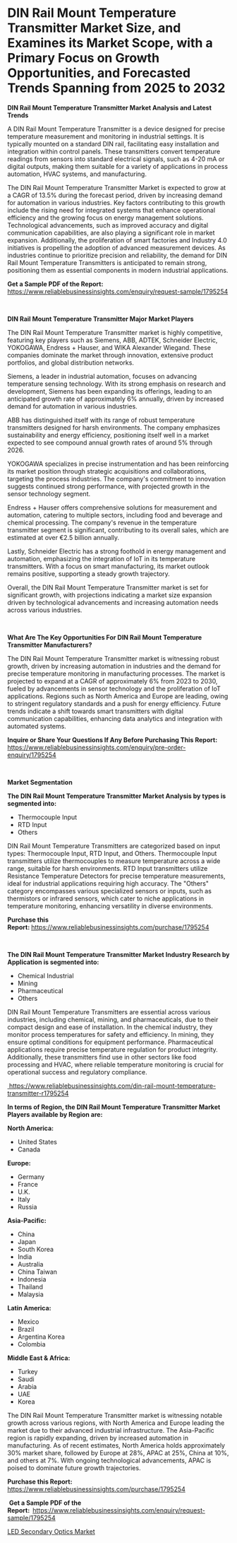 <p><h1>DIN Rail Mount Temperature Transmitter Market Size, and Examines its Market Scope, with a Primary Focus on Growth Opportunities, and Forecasted Trends Spanning from 2025 to 2032</h1></p><p><strong>DIN Rail Mount Temperature Transmitter Market Analysis and Latest Trends</strong></p>
<p><p>A DIN Rail Mount Temperature Transmitter is a device designed for precise temperature measurement and monitoring in industrial settings. It is typically mounted on a standard DIN rail, facilitating easy installation and integration within control panels. These transmitters convert temperature readings from sensors into standard electrical signals, such as 4-20 mA or digital outputs, making them suitable for a variety of applications in process automation, HVAC systems, and manufacturing.</p><p>The DIN Rail Mount Temperature Transmitter Market is expected to grow at a CAGR of 13.5% during the forecast period, driven by increasing demand for automation in various industries. Key factors contributing to this growth include the rising need for integrated systems that enhance operational efficiency and the growing focus on energy management solutions. Technological advancements, such as improved accuracy and digital communication capabilities, are also playing a significant role in market expansion. Additionally, the proliferation of smart factories and Industry 4.0 initiatives is propelling the adoption of advanced measurement devices. As industries continue to prioritize precision and reliability, the demand for DIN Rail Mount Temperature Transmitters is anticipated to remain strong, positioning them as essential components in modern industrial applications.</p></p>
<p><strong>Get a Sample PDF of the Report:&nbsp;</strong> <a href="https://www.reliablebusinessinsights.com/enquiry/request-sample/1795254?utm_campaign=2330&utm_medium=2&utm_source=Github&utm_content=ia&utm_term=11022025&utm_id=din-rail-mount-temperature-transmitter">https://www.reliablebusinessinsights.com/enquiry/request-sample/1795254</a></p>
<p>&nbsp;</p>
<p><strong>DIN Rail Mount Temperature Transmitter Major Market Players</strong></p>
<p><p>The DIN Rail Mount Temperature Transmitter market is highly competitive, featuring key players such as Siemens, ABB, ADTEK, Schneider Electric, YOKOGAWA, Endress + Hauser, and WIKA Alexander Wiegand. These companies dominate the market through innovation, extensive product portfolios, and global distribution networks.</p><p>Siemens, a leader in industrial automation, focuses on advancing temperature sensing technology. With its strong emphasis on research and development, Siemens has been expanding its offerings, leading to an anticipated growth rate of approximately 6% annually, driven by increased demand for automation in various industries.</p><p>ABB has distinguished itself with its range of robust temperature transmitters designed for harsh environments. The company emphasizes sustainability and energy efficiency, positioning itself well in a market expected to see compound annual growth rates of around 5% through 2026.</p><p>YOKOGAWA specializes in precise instrumentation and has been reinforcing its market position through strategic acquisitions and collaborations, targeting the process industries. The company's commitment to innovation suggests continued strong performance, with projected growth in the sensor technology segment.</p><p>Endress + Hauser offers comprehensive solutions for measurement and automation, catering to multiple sectors, including food and beverage and chemical processing. The company's revenue in the temperature transmitter segment is significant, contributing to its overall sales, which are estimated at over €2.5 billion annually.</p><p>Lastly, Schneider Electric has a strong foothold in energy management and automation, emphasizing the integration of IoT in its temperature transmitters. With a focus on smart manufacturing, its market outlook remains positive, supporting a steady growth trajectory.</p><p>Overall, the DIN Rail Mount Temperature Transmitter market is set for significant growth, with projections indicating a market size expansion driven by technological advancements and increasing automation needs across various industries.</p></p>
<p>&nbsp;</p>
<p><strong>What Are The Key Opportunities For DIN Rail Mount Temperature Transmitter Manufacturers?</strong></p>
<p><p>The DIN Rail Mount Temperature Transmitter market is witnessing robust growth, driven by increasing automation in industries and the demand for precise temperature monitoring in manufacturing processes. The market is projected to expand at a CAGR of approximately 6% from 2023 to 2030, fueled by advancements in sensor technology and the proliferation of IoT applications. Regions such as North America and Europe are leading, owing to stringent regulatory standards and a push for energy efficiency. Future trends indicate a shift towards smart transmitters with digital communication capabilities, enhancing data analytics and integration with automated systems.</p></p>
<p><strong>Inquire or Share Your Questions If Any Before Purchasing This Report:</strong> <a href="https://www.reliablebusinessinsights.com/enquiry/pre-order-enquiry/1795254?utm_campaign=2330&utm_medium=2&utm_source=Github&utm_content=ia&utm_term=11022025&utm_id=din-rail-mount-temperature-transmitter">https://www.reliablebusinessinsights.com/enquiry/pre-order-enquiry/1795254</a></p>
<p>&nbsp;</p>
<p><strong>Market Segmentation</strong></p>
<p><strong>The DIN Rail Mount Temperature Transmitter Market Analysis by types is segmented into:</strong></p>
<p><ul><li>Thermocouple Input</li><li>RTD Input</li><li>Others</li></ul></p>
<p><p>DIN Rail Mount Temperature Transmitters are categorized based on input types: Thermocouple Input, RTD Input, and Others. Thermocouple Input transmitters utilize thermocouples to measure temperature across a wide range, suitable for harsh environments. RTD Input transmitters utilize Resistance Temperature Detectors for precise temperature measurements, ideal for industrial applications requiring high accuracy. The "Others" category encompasses various specialized sensors or inputs, such as thermistors or infrared sensors, which cater to niche applications in temperature monitoring, enhancing versatility in diverse environments.</p></p>
<p><strong>Purchase this Report:&nbsp;</strong><a href="https://www.reliablebusinessinsights.com/purchase/1795254?utm_campaign=2330&utm_medium=2&utm_source=Github&utm_content=ia&utm_term=11022025&utm_id=din-rail-mount-temperature-transmitter">https://www.reliablebusinessinsights.com/purchase/1795254</a></p>
<p>&nbsp;</p>
<p><strong>The DIN Rail Mount Temperature Transmitter Market Industry Research by Application is segmented into:</strong></p>
<p><ul><li>Chemical Industrial</li><li>Mining</li><li>Pharmaceutical</li><li>Others</li></ul></p>
<p><p>DIN Rail Mount Temperature Transmitters are essential across various industries, including chemical, mining, and pharmaceuticals, due to their compact design and ease of installation. In the chemical industry, they monitor process temperatures for safety and efficiency. In mining, they ensure optimal conditions for equipment performance. Pharmaceutical applications require precise temperature regulation for product integrity. Additionally, these transmitters find use in other sectors like food processing and HVAC, where reliable temperature monitoring is crucial for operational success and regulatory compliance.</p></p>
<p><a href="https://www.reliablebusinessinsights.com/din-rail-mount-temperature-transmitter-r1795254?utm_campaign=2330&utm_medium=2&utm_source=Github&utm_content=ia&utm_term=11022025&utm_id=din-rail-mount-temperature-transmitter">&nbsp;https://www.reliablebusinessinsights.com/din-rail-mount-temperature-transmitter-r1795254</a></p>
<p><strong>In terms of Region, the DIN Rail Mount Temperature Transmitter Market Players available by Region are:</strong></p>
<p>
    <p> <strong> North America: </strong>
        <ul>
            <li>United States</li>
            <li>Canada</li>
        </ul>
        </p> 
    <p> <strong> Europe: </strong>
        <ul>
            <li>Germany</li>
            <li>France</li>
            <li>U.K.</li>
            <li>Italy</li>
            <li>Russia</li>
        </ul>
        </p> 
    <p> <strong> Asia-Pacific: </strong>
        <ul>
            <li>China</li>
            <li>Japan</li>
            <li>South Korea</li>
            <li>India</li>
            <li>Australia</li>
            <li>China Taiwan</li>
            <li>Indonesia</li>
            <li>Thailand</li>
            <li>Malaysia</li>
        </ul>
        </p> 
    <p> <strong> Latin America: </strong>
        <ul>
            <li>Mexico</li>
            <li>Brazil</li>
            <li>Argentina Korea</li>
            <li>Colombia</li>
        </ul>
        </p> 
    <p> <strong> Middle East & Africa: </strong>
        <ul>
            <li>Turkey</li>
            <li>Saudi</li>
            <li>Arabia</li>
            <li>UAE</li>
            <li>Korea</li>
        </ul>
    </p>
    </p>
<p><p>The DIN Rail Mount Temperature Transmitter market is witnessing notable growth across various regions, with North America and Europe leading the market due to their advanced industrial infrastructure. The Asia-Pacific region is rapidly expanding, driven by increased automation in manufacturing. As of recent estimates, North America holds approximately 30% market share, followed by Europe at 28%, APAC at 25%, China at 10%, and others at 7%. With ongoing technological advancements, APAC is poised to dominate future growth trajectories.</p></p>
<p><strong>Purchase this Report: </strong><a href="https://www.reliablebusinessinsights.com/purchase/1795254?utm_campaign=2330&utm_medium=2&utm_source=Github&utm_content=ia&utm_term=11022025&utm_id=din-rail-mount-temperature-transmitter">https://www.reliablebusinessinsights.com/purchase/1795254</a></p>
<p>&nbsp;<strong>Get a Sample PDF of the Report:&nbsp;&nbsp;</strong><a href="https://www.reliablebusinessinsights.com/enquiry/request-sample/1795254?utm_campaign=2330&utm_medium=2&utm_source=Github&utm_content=ia&utm_term=11022025&utm_id=din-rail-mount-temperature-transmitter">https://www.reliablebusinessinsights.com/enquiry/request-sample/1795254</a></p>
<p><strong></strong></p>
<p><p><a href="https://github.com/ulyssacrayne00231/Market-Research-Report-List-1/blob/main/led-secondary-optics-market.md?utm_campaign=2330&utm_medium=2&utm_source=Github&utm_content=ia&utm_term=11022025&utm_id=din-rail-mount-temperature-transmitter">LED Secondary Optics Market</a></p></p>